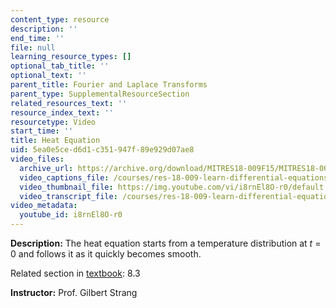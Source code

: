 ```yaml
---
content_type: resource
description: ''
end_time: ''
file: null
learning_resource_types: []
optional_tab_title: ''
optional_text: ''
parent_title: Fourier and Laplace Transforms
parent_type: SupplementalResourceSection
related_resources_text: ''
resource_index_text: ''
resourcetype: Video
start_time: ''
title: Heat Equation
uid: 5ea0e5ce-d6d1-c351-947f-89e929d07ae8
video_files:
  archive_url: https://archive.org/download/MITRES18-009F15/MITRES18-009F15_8_3_HeatEquation_300k.mp4
  video_captions_file: /courses/res-18-009-learn-differential-equations-up-close-with-gilbert-strang-and-cleve-moler-fall-2015/190d35dac2e25bbfb7ce52ff7a3f09c9_i8rnEl8O-r0.vtt
  video_thumbnail_file: https://img.youtube.com/vi/i8rnEl8O-r0/default.jpg
  video_transcript_file: /courses/res-18-009-learn-differential-equations-up-close-with-gilbert-strang-and-cleve-moler-fall-2015/e4e2ce3d370619e134602d15ae69e68f_i8rnEl8O-r0.pdf
video_metadata:
  youtube_id: i8rnEl8O-r0
---
```


**Description:** The heat equation starts from a temperature distribution at _t_ = 0 and follows it as it quickly becomes smooth.

Related section in [textbook](http://www-math.mit.edu/~gs/dela/): 8.3

**Instructor:** Prof. Gilbert Strang
